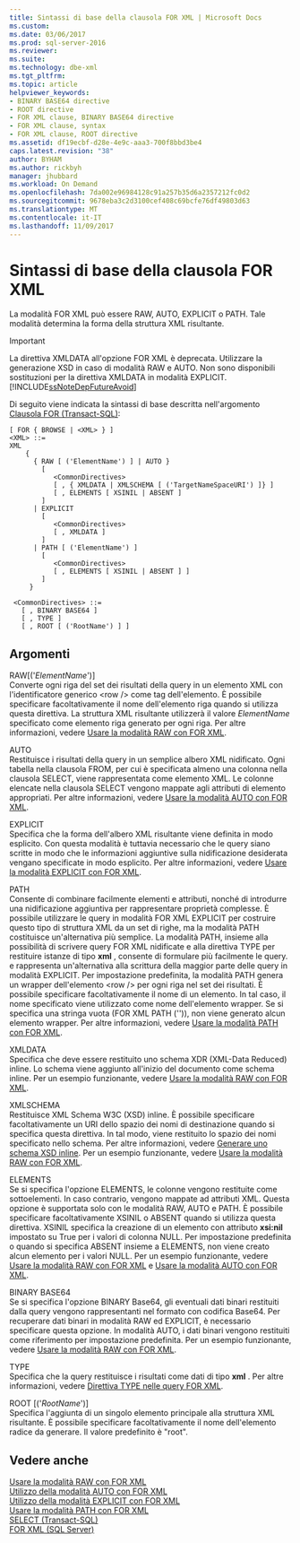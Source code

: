 ```yaml
---
title: Sintassi di base della clausola FOR XML | Microsoft Docs
ms.custom: 
ms.date: 03/06/2017
ms.prod: sql-server-2016
ms.reviewer: 
ms.suite: 
ms.technology: dbe-xml
ms.tgt_pltfrm: 
ms.topic: article
helpviewer_keywords:
- BINARY BASE64 directive
- ROOT directive
- FOR XML clause, BINARY BASE64 directive
- FOR XML clause, syntax
- FOR XML clause, ROOT directive
ms.assetid: df19ecbf-d28e-4e9c-aaa3-700f8bbd3be4
caps.latest.revision: "38"
author: BYHAM
ms.author: rickbyh
manager: jhubbard
ms.workload: On Demand
ms.openlocfilehash: 7da002e96984128c91a257b35d6a2357212fc0d2
ms.sourcegitcommit: 9678eba3c2d3100cef408c69bcfe76df49803d63
ms.translationtype: MT
ms.contentlocale: it-IT
ms.lasthandoff: 11/09/2017
---
```

# <a name="basic-syntax-of-the-for-xml-clause"></a>Sintassi di base della clausola FOR XML
  La modalità FOR XML può essere RAW, AUTO, EXPLICIT o PATH. Tale modalità determina la forma della struttura XML risultante.  
  
> [!IMPORTANT]  
>  La direttiva XMLDATA all'opzione FOR XML è deprecata. Utilizzare la generazione XSD in caso di modalità RAW e AUTO. Non sono disponibili sostituzioni per la direttiva XMLDATA in modalità EXPLICIT. [!INCLUDE[ssNoteDepFutureAvoid](../../includes/ssnotedepfutureavoid-md.md)]  
  
 Di seguito viene indicata la sintassi di base descritta nell'argomento [Clausola FOR (Transact-SQL)](../../t-sql/queries/select-for-clause-transact-sql.md):  
  
```  
[ FOR { BROWSE | <XML> } ]  
<XML> ::=  
XML   
    {   
      { RAW [ ('ElementName') ] | AUTO }   
        [   
           <CommonDirectives>   
           [ , { XMLDATA | XMLSCHEMA [ ('TargetNameSpaceURI') ]} ]   
           [ , ELEMENTS [ XSINIL | ABSENT ]   
        ]  
      | EXPLICIT   
        [   
           <CommonDirectives>   
           [ , XMLDATA ]   
        ]  
      | PATH [ ('ElementName') ]   
        [   
           <CommonDirectives>   
           [ , ELEMENTS [ XSINIL | ABSENT ] ]  
        ]  
     }   
  
 <CommonDirectives> ::=   
   [ , BINARY BASE64 ]  
   [ , TYPE ]  
   [ , ROOT [ ('RootName') ] ]  
```  
  
## <a name="arguments"></a>Argomenti  
 RAW[('*ElementName*')]  
 Converte ogni riga del set dei risultati della query in un elemento XML con l'identificatore generico \<row /> come tag dell'elemento. È possibile specificare facoltativamente il nome dell'elemento riga quando si utilizza questa direttiva. La struttura XML risultante utilizzerà il valore *ElementName* specificato come elemento riga generato per ogni riga. Per altre informazioni, vedere [Usare la modalità RAW con FOR XML](../../relational-databases/xml/use-raw-mode-with-for-xml.md).  
  
 AUTO  
 Restituisce i risultati della query in un semplice albero XML nidificato. Ogni tabella nella clausola FROM, per cui è specificata almeno una colonna nella clausola SELECT, viene rappresentata come elemento XML. Le colonne elencate nella clausola SELECT vengono mappate agli attributi di elemento appropriati. Per altre informazioni, vedere [Usare la modalità AUTO con FOR XML](../../relational-databases/xml/use-auto-mode-with-for-xml.md).  
  
 EXPLICIT  
 Specifica che la forma dell'albero XML risultante viene definita in modo esplicito. Con questa modalità è tuttavia necessario che le query siano scritte in modo che le informazioni aggiuntive sulla nidificazione desiderata vengano specificate in modo esplicito. Per altre informazioni, vedere [Usare la modalità EXPLICIT con FOR XML](../../relational-databases/xml/use-explicit-mode-with-for-xml.md).  
  
 PATH  
 Consente di combinare facilmente elementi e attributi, nonché di introdurre una nidificazione aggiuntiva per rappresentare proprietà complesse. È possibile utilizzare le query in modalità FOR XML EXPLICIT per costruire questo tipo di struttura XML da un set di righe, ma la modalità PATH costituisce un'alternativa più semplice. La modalità PATH, insieme alla possibilità di scrivere query FOR XML nidificate e alla direttiva TYPE per restituire istanze di tipo **xml** , consente di formulare più facilmente le query. e rappresenta un'alternativa alla scrittura della maggior parte delle query in modalità EXPLICIT. Per impostazione predefinita, la modalità PATH genera un wrapper dell'elemento \<row /> per ogni riga nel set dei risultati. È possibile specificare facoltativamente il nome di un elemento. In tal caso, il nome specificato viene utilizzato come nome dell'elemento wrapper. Se si specifica una stringa vuota (FOR XML PATH ('')), non viene generato alcun elemento wrapper. Per altre informazioni, vedere [Usare la modalità PATH con FOR XML](../../relational-databases/xml/use-path-mode-with-for-xml.md).  
  
 XMLDATA  
 Specifica che deve essere restituito uno schema XDR (XML-Data Reduced) inline. Lo schema viene aggiunto all'inizio del documento come schema inline. Per un esempio funzionante, vedere [Usare la modalità RAW con FOR XML](../../relational-databases/xml/use-raw-mode-with-for-xml.md).  
  
 XMLSCHEMA  
 Restituisce XML Schema W3C (XSD) inline. È possibile specificare facoltativamente un URI dello spazio dei nomi di destinazione quando si specifica questa direttiva. In tal modo, viene restituito lo spazio dei nomi specificato nello schema. Per altre informazioni, vedere [Generare uno schema XSD inline](../../relational-databases/xml/generate-an-inline-xsd-schema.md). Per un esempio funzionante, vedere [Usare la modalità RAW con FOR XML](../../relational-databases/xml/use-raw-mode-with-for-xml.md).  
  
 ELEMENTS  
 Se si specifica l'opzione ELEMENTS, le colonne vengono restituite come sottoelementi. In caso contrario, vengono mappate ad attributi XML. Questa opzione è supportata solo con le modalità RAW, AUTO e PATH. È possibile specificare facoltativamente XSINIL o ABSENT quando si utilizza questa direttiva. XSINIL specifica la creazione di un elemento con attributo **xsi:nil** impostato su True per i valori di colonna NULL. Per impostazione predefinita o quando si specifica ABSENT insieme a ELEMENTS, non viene creato alcun elemento per i valori NULL. Per un esempio funzionante, vedere [Usare la modalità RAW con FOR XML](../../relational-databases/xml/use-raw-mode-with-for-xml.md) e [Usare la modalità AUTO con FOR XML](../../relational-databases/xml/use-auto-mode-with-for-xml.md).  
  
 BINARY BASE64  
 Se si specifica l'opzione BINARY Base64, gli eventuali dati binari restituiti dalla query vengono rappresentanti nel formato con codifica Base64. Per recuperare dati binari in modalità RAW ed EXPLICIT, è necessario specificare questa opzione. In modalità AUTO, i dati binari vengono restituiti come riferimento per impostazione predefinita. Per un esempio funzionante, vedere [Usare la modalità RAW con FOR XML](../../relational-databases/xml/use-raw-mode-with-for-xml.md).  
  
 TYPE  
 Specifica che la query restituisce i risultati come dati di tipo **xml** . Per altre informazioni, vedere [Direttiva TYPE nelle query FOR XML](../../relational-databases/xml/type-directive-in-for-xml-queries.md).  
  
 ROOT [('*RootName*')]  
 Specifica l'aggiunta di un singolo elemento principale alla struttura XML risultante. È possibile specificare facoltativamente il nome dell'elemento radice da generare. Il valore predefinito è "root".  
  
## <a name="see-also"></a>Vedere anche  
 [Usare la modalità RAW con FOR XML](../../relational-databases/xml/use-raw-mode-with-for-xml.md)   
 [Utilizzo della modalità AUTO con FOR XML](../../relational-databases/xml/use-auto-mode-with-for-xml.md)   
 [Utilizzo della modalità EXPLICIT con FOR XML](../../relational-databases/xml/use-explicit-mode-with-for-xml.md)   
 [Usare la modalità PATH con FOR XML](../../relational-databases/xml/use-path-mode-with-for-xml.md)   
 [SELECT &#40;Transact-SQL&#41;](../../t-sql/queries/select-transact-sql.md)   
 [FOR XML &#40;SQL Server&#41;](../../relational-databases/xml/for-xml-sql-server.md)  
  
  
